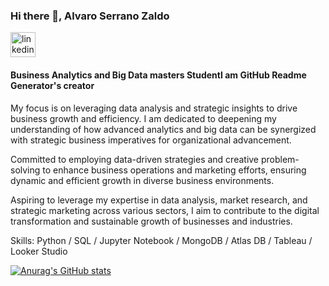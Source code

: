 ### Hi there 👋, Alvaro Serrano Zaldo
[<img src='https://cdn.jsdelivr.net/npm/simple-icons@3.0.1/icons/linkedin.svg' alt='linkedin' height='40'>](https://www.linkedin.com/in/alvaroserranozaldo/)  
#### Business Analytics and Big Data masters StudentI am GitHub Readme Generator's creator

My focus is on leveraging data analysis and strategic insights to drive business growth and efficiency. I am dedicated to deepening my understanding of how advanced analytics and big data can be synergized with strategic business imperatives for organizational advancement.

Committed to employing data-driven strategies and creative problem-solving to enhance business operations and marketing efforts, ensuring dynamic and efficient growth in diverse business environments.

Aspiring to leverage my expertise in data analysis, market research, and strategic marketing across various sectors, I aim to contribute to the digital transformation and sustainable growth of businesses and industries.

Skills: Python / SQL / Jupyter Notebook / MongoDB / Atlas DB / Tableau / Looker Studio

[![Anurag's GitHub stats](https://github-readme-stats.vercel.app/api?username=alvaroserranozaldo)](https://github.com/anuraghazra/github-readme-stats)

